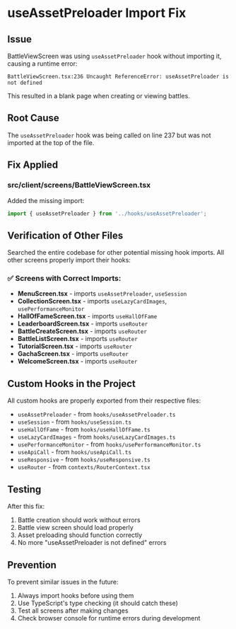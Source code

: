 # useAssetPreloader Import Fix

## Issue
BattleViewScreen was using `useAssetPreloader` hook without importing it, causing a runtime error:
```
BattleViewScreen.tsx:236 Uncaught ReferenceError: useAssetPreloader is not defined
```

This resulted in a blank page when creating or viewing battles.

## Root Cause
The `useAssetPreloader` hook was being called on line 237 but was not imported at the top of the file.

## Fix Applied

### src/client/screens/BattleViewScreen.tsx
Added the missing import:
```typescript
import { useAssetPreloader } from '../hooks/useAssetPreloader';
```

## Verification of Other Files

Searched the entire codebase for other potential missing hook imports. All other screens properly import their hooks:

### ✅ Screens with Correct Imports:
- **MenuScreen.tsx** - imports `useAssetPreloader`, `useSession`
- **CollectionScreen.tsx** - imports `useLazyCardImages`, `usePerformanceMonitor`
- **HallOfFameScreen.tsx** - imports `useHallOfFame`
- **LeaderboardScreen.tsx** - imports `useRouter`
- **BattleCreateScreen.tsx** - imports `useRouter`
- **BattleListScreen.tsx** - imports `useRouter`
- **TutorialScreen.tsx** - imports `useRouter`
- **GachaScreen.tsx** - imports `useRouter`
- **WelcomeScreen.tsx** - imports `useRouter`

## Custom Hooks in the Project

All custom hooks are properly exported from their respective files:
- `useAssetPreloader` - from `hooks/useAssetPreloader.ts`
- `useSession` - from `hooks/useSession.ts`
- `useHallOfFame` - from `hooks/useHallOfFame.ts`
- `useLazyCardImages` - from `hooks/useLazyCardImages.ts`
- `usePerformanceMonitor` - from `hooks/usePerformanceMonitor.ts`
- `useApiCall` - from `hooks/useApiCall.ts`
- `useResponsive` - from `hooks/useResponsive.ts`
- `useRouter` - from `contexts/RouterContext.tsx`

## Testing
After this fix:
1. Battle creation should work without errors
2. Battle view screen should load properly
3. Asset preloading should function correctly
4. No more "useAssetPreloader is not defined" errors

## Prevention
To prevent similar issues in the future:
1. Always import hooks before using them
2. Use TypeScript's type checking (it should catch these)
3. Test all screens after making changes
4. Check browser console for runtime errors during development
